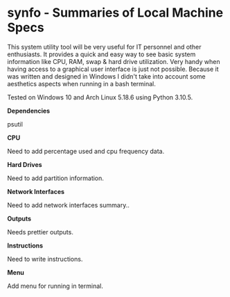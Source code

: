# synfo - Summaries of Local Machine Specs

This system utility tool will be very useful for IT personnel and other enthusiasts.  It provides a quick and easy way to see basic system information like CPU, RAM, swap & hard drive utilization.  Very handy when having access to a graphical user interface is just not possible. Because it was written and designed in Windows I didn't take into account some aesthetics aspects when running in a bash terminal. 

Tested on Windows 10 and Arch Linux 5.18.6 using Python 3.10.5. 

**Dependencies**

psutil

**CPU**

Need to add percentage used and cpu frequency data.

**Hard Drives**

Need to add partition information.

**Network Interfaces**

Need to add network interfaces summary..

**Outputs**

Needs prettier outputs.

**Instructions**

Need to write instructions.

**Menu**

Add menu for running in terminal.
